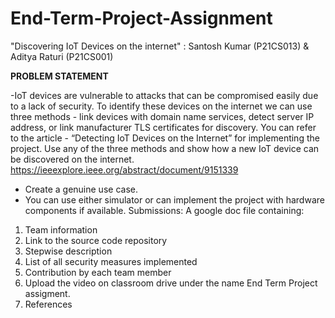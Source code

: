 # End-Term-Project-Assignment
"Discovering IoT Devices on the internet" : Santosh Kumar (P21CS013) & Aditya Raturi (P21CS001)

**PROBLEM STATEMENT**

-IoT devices are vulnerable to attacks that can be compromised easily due to a lack of security. To identify these devices on the internet we can use three methods - link devices with domain name services, detect server IP address, or link manufacturer TLS certificates for discovery. 
You can refer to the article - “Detecting IoT Devices on the Internet” for implementing the project. Use any of the three methods and show how a new IoT device can be discovered on the internet. 
https://ieeexplore.ieee.org/abstract/document/9151339 
- Create a genuine use case. 
- You can use either simulator or can implement the project with hardware components if available. 
Submissions: A google doc file containing: 
1. Team information 
2. Link to the source code repository 
3. Stepwise description 
4. List of all security measures implemented 
5. Contribution by each team member 
6. Upload the video on classroom drive under the name End Term Project assigment. 
7. References
